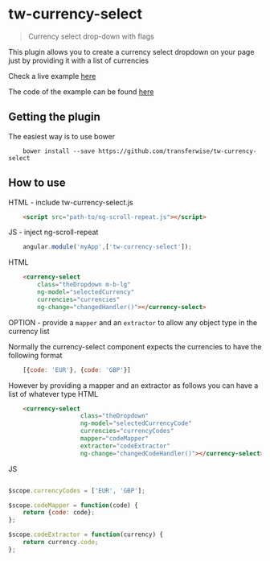 # tw-currency-select

> Currency select drop-down with flags

This plugin allows you to create a currency select dropdown on your page just by providing it with a list of currencies

Check a live example <a href="https://rawgit.com/transferwise/tw-currency-select/master/example/index.html" target="_blank">here</a>

The code of the example can be found [here](./example/index.html)

## Getting the plugin

The easiest way is to use bower
```
    bower install --save https://github.com/transferwise/tw-currency-select
```

## How to use

HTML - include tw-currency-select.js

```html
    <script src="path-to/ng-scroll-repeat.js"></script>
```

JS - inject ng-scroll-repeat

```js
    angular.module('myApp',['tw-currency-select']);
```

HTML
```html
    <currency-select
        class="theDropdown m-b-lg"
        ng-model="selectedCurrency"
        currencies="currencies"
        ng-change="changedHandler()"></currency-select>
```

OPTION - provide a `mapper` and an `extractor` to allow any object type in the currency list

Normally the currency-select component expects the currencies to have the following format

```js
    [{code: 'EUR'}, {code: 'GBP'}]
```

However by providing a mapper and an extractor as follows you can have a list of whatever type
HTML
```html
    <currency-select
                    class="theDropdown"
                    ng-model="selectedCurrencyCode"
                    currencies="currencyCodes"
                    mapper="codeMapper"
                    extractor="codeExtractor"
                    ng-change="changedCodeHandler()"></currency-select>
```

JS
```js

$scope.currencyCodes = ['EUR', 'GBP'];

$scope.codeMapper = function(code) {
    return {code: code};
};

$scope.codeExtractor = function(currency) {
    return currency.code;
};
```
